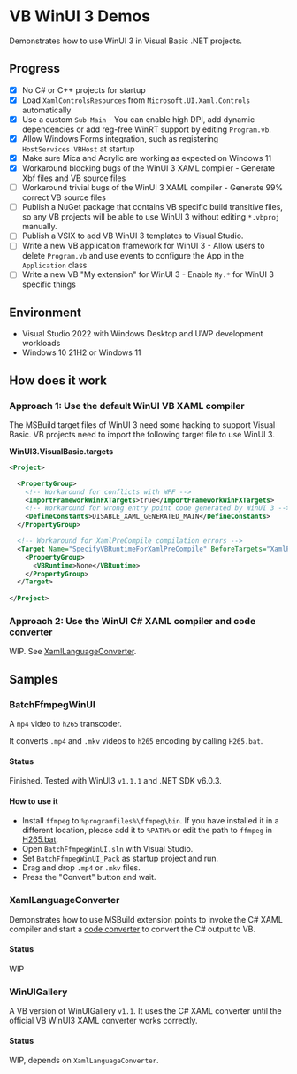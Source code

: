 # VB WinUI 3 Demos
Demonstrates how to use WinUI 3 in Visual Basic .NET projects.

## Progress
- [x] No C# or C++ projects for startup
- [x] Load `XamlControlsResources` from `Microsoft.UI.Xaml.Controls` automatically
- [x] Use a custom `Sub Main` - You can enable high DPI, add dynamic dependencies or add reg-free WinRT support by editing `Program.vb`.
- [x] Allow Windows Forms integration, such as registering `HostServices.VBHost` at startup
- [x] Make sure Mica and Acrylic are working as expected on Windows 11
- [x] Workaround blocking bugs of the WinUI 3 XAML compiler - Generate Xbf files and VB source files
- [ ] Workaround trivial bugs of the WinUI 3 XAML compiler - Generate 99% correct VB source files
- [ ] Publish a NuGet package that contains VB specific build transitive files, so any VB projects will be able to use WinUI 3 without editing `*.vbproj` manually.
- [ ] Publish a VSIX to add VB WinUI 3 templates to Visual Studio.
- [ ] Write a new VB application framework for WinUI 3 - Allow users to delete `Program.vb` and use events to configure the App in the `Application` class
- [ ] Write a new VB "My extension" for WinUI 3 - Enable `My.*` for WinUI 3 specific things

## Environment
- Visual Studio 2022 with Windows Desktop and UWP development workloads
- Windows 10 21H2 or Windows 11

## How does it work

### Approach 1: Use the default WinUI VB XAML compiler
The MSBuild target files of WinUI 3 need some hacking to support Visual Basic.
VB projects need to import the following target file to use WinUI 3.

**WinUI3.VisualBasic.targets**
```xml
<Project>

  <PropertyGroup>
    <!-- Workaround for conflicts with WPF -->
    <ImportFrameworkWinFXTargets>true</ImportFrameworkWinFXTargets>
    <!-- Workaround for wrong entry point code generated by WinUI 3 -->
    <DefineConstants>DISABLE_XAML_GENERATED_MAIN</DefineConstants>
  </PropertyGroup>

  <!-- Workaround for XamlPreCompile compilation errors -->
  <Target Name="SpecifyVBRuntimeForXamlPreCompile" BeforeTargets="XamlPreCompile">
    <PropertyGroup>
      <VBRuntime>None</VBRuntime>
    </PropertyGroup>
  </Target>
  
</Project>
```

### Approach 2: Use the WinUI C# XAML compiler and code converter
WIP. See [XamlLanguageConverter](#XamlLanguageConverter).

## Samples
### BatchFfmpegWinUI
A `mp4` video to `h265` transcoder.

It converts `.mp4` and `.mkv` videos to `h265` encoding by calling `H265.bat`.

#### Status
Finished. Tested with WinUI3 `v1.1.1` and .NET SDK v6.0.3.

#### How to use it
- Install `ffmpeg` to `%programfiles%\ffmpeg\bin`. If you have installed it in a different location, please add it to `%PATH%` or edit the path to `ffmpeg` in [H265.bat](BatchFfmpegWinUI_Pack/BatchFfmpegWinUI/H265.bat).
- Open `BatchFfmpegWinUI.sln` with Visual Studio.
- Set `BatchFfmpegWinUI_Pack` as startup project and run.
- Drag and drop `.mp4` or `.mkv` files.
- Press the "Convert" button and wait.

### XamlLanguageConverter
Demonstrates how to use MSBuild extension points to invoke the C# XAML compiler and start a [code converter](https://github.com/Nukepayload2/CSharpToVB-Backports) to convert the C# output to VB.

#### Status
WIP

### WinUIGallery
A VB version of WinUIGallery `v1.1`. It uses the C# XAML converter until the official VB WinUI3 XAML converter works correctly.

#### Status
WIP, depends on `XamlLanguageConverter`.
